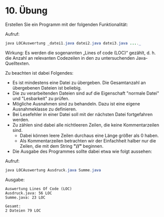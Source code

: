 # 10. Übung 
Erstellen Sie ein Programm mit der folgenden Funktionalität:

Aufruf: 
```java
java LOCAuswertung _datei1.java datei2.java datei3.java ...._
```

Wirkung: Es werden die sogenannten „Lines of code (LOC)“ gezählt, d. h. die Anzahl an relevanten Codezeilen
in den zu untersuchenden Java-Quelltexten.

Zu beachten ist dabei Folgendes:

- Es ist mindestens eine Datei zu übergeben. Die Gesamtanzahl an übergebenen Dateien ist beliebig.
- Die zu verarbeitenden Dateien sind auf die Eigenschaft "normale Datei" und "Lesbarkeit" zu prüfen.
- Mögliche Ausnahmen sind zu behandeln. Dazu ist eine eigene Ausnahmeklasse zu definieren.
- Bei Lesefehler in einer Datei soll mit der nächsten Datei fortgefahren werden.
- Zu zählen sind dabei alle nichtleeren Zeilen, die keine Kommentarzeilen sind.
    - Dabei können leere Zeilen durchaus eine Länge größer als 0 haben.
    - Als Kommentarzeilen betrachten wir der Einfachheit halber nur die Zeilen, die mit dem String **"//"**
       beginnen.
- Die Ausgabe des Programmes sollte dabei etwa wie folgt aussehen:

Aufruf:
```java
java LOCAuswertung Ausdruck.java Summe.java
```

Ausgabe:

```
Auswertung Lines Of Code (LOC)
Ausdruck.java: 56 LOC
Summe.java: 23 LOC

Gesamt:
2 Dateien 79 LOC
```



